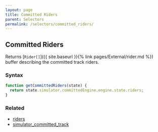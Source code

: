 ```yaml
---
layout: page
title: Committed Riders
parent: Selectors
permalink: /selectors/committed_riders/
---
```


## Committed Riders

Returns [`Rider[]`]({{ site.baseurl }}{% link pages/External/rider.md %}) buffer describing the committed track riders.

### Syntax

```js
function getCommittedRiders(state) {
  return state.simulator.committedEngine.engine.state.riders;
}
```

### Related

- [riders](./riders.md)
- [simulator_committed_track](./simulator_committed_track.md)
